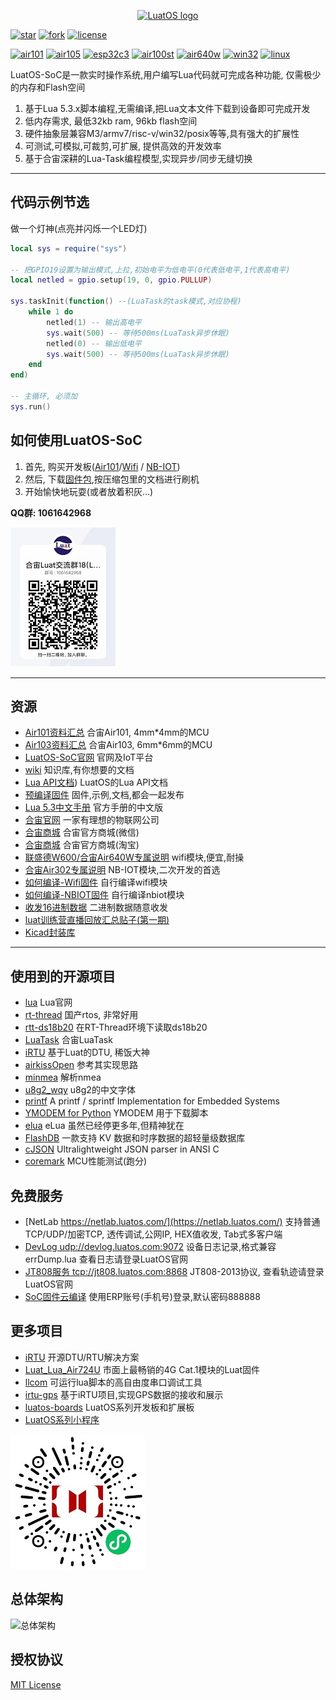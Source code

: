 <p align="center"><a href="#" target="_blank" rel="noopener noreferrer"><img width="100" src="logo.jpg" alt="LuatOS logo"></a></p>

[![star](https://gitee.com/openLuat/LuatOS/badge/star.svg?theme=gvp)](https://gitee.com/openLuat/LuatOS/stargazers)
[![fork](https://gitee.com/openLuat/LuatOS/badge/fork.svg?theme=gvp)](https://gitee.com/openLuat/LuatOS/members)
[![license](https://img.shields.io/github/license/openLuat/LuatOS)](/LICENSE)

[![air101](https://github.com/openLuat/LuatOS/actions/workflows/air101.yml/badge.svg)](https://nightly.link/openLuat/LuatOS/workflows/air101/master)
[![air105](https://github.com/openLuat/LuatOS/actions/workflows/air105.yml/badge.svg)](https://nightly.link/openLuat/LuatOS/workflows/air105/master)
[![esp32c3](https://github.com/openLuat/LuatOS/actions/workflows/esp32c3.yml/badge.svg)](https://nightly.link/openLuat/LuatOS/workflows/esp32c3/master)
[![air100st](https://github.com/openLuat/LuatOS/actions/workflows/air100st.yml/badge.svg)](https://nightly.link/openLuat/LuatOS/workflows/air100st/master)
[![air640w](https://github.com/openLuat/LuatOS/actions/workflows/air640w.yml/badge.svg)](https://nightly.link/openLuat/LuatOS/workflows/air640w/master)
[![win32](https://github.com/openLuat/LuatOS/actions/workflows/win32.yml/badge.svg)](https://nightly.link/openLuat/LuatOS/workflows/win32/master)
[![linux](https://github.com/openLuat/LuatOS/actions/workflows/linux.yml/badge.svg)](https://nightly.link/openLuat/LuatOS/workflows/linux/master)

LuatOS-SoC是一款实时操作系统,用户编写Lua代码就可完成各种功能, 仅需极少的内存和Flash空间

1. 基于Lua 5.3.x脚本编程,无需编译,把Lua文本文件下载到设备即可完成开发
2. 低内存需求, 最低32kb ram, 96kb flash空间
3. 硬件抽象层兼容M3/armv7/risc-v/win32/posix等等,具有强大的扩展性
4. 可测试,可模拟,可裁剪,可扩展, 提供高效的开发效率
5. 基于合宙深耕的Lua-Task编程模型,实现异步/同步无缝切换

----------------------------------------------------------------------------------

## 代码示例节选

做一个灯神(点亮并闪烁一个LED灯)

```lua
local sys = require("sys")

-- 把GPIO19设置为输出模式,上拉,初始电平为低电平(0代表低电平,1代表高电平)
local netled = gpio.setup(19, 0, gpio.PULLUP)

sys.taskInit(function() --(LuaTask的task模式,对应协程)
    while 1 do
        netled(1) -- 输出高电平
        sys.wait(500) -- 等待500ms(LuaTask异步休眠)
        netled(0) -- 输出低电平
        sys.wait(500) -- 等待500ms(LuaTask异步休眠)
    end
end)

-- 主循环, 必须加
sys.run()
```

## 如何使用LuatOS-SoC

1. 首先, 购买开发板([Air101](https://item.taobao.com/item.htm?id=655594061844)/[Wifi](https://item.taobao.com/item.htm?id=590724913462) / [NB-IOT](https://item.taobao.com/item.htm?id=625893281770&ns=1))
2. 然后, 下载[固件包](https://gitee.com/openLuat/LuatOS/releases),按压缩包里的文档进行刷机
3. 开始愉快地玩耍(或者放着积灰...)

**QQ群: 1061642968** 

![](images/qq_group.jpg) 

----------------------------------------------------------------------------------
## 资源

* [Air101资料汇总](https://luatos.com/t/air101) 合宙Air101, 4mm*4mm的MCU
* [Air103资料汇总](https://luatos.com/t/air103) 合宙Air103, 6mm*6mm的MCU
* [LuatOS-SoC官网](https://www.luatos.com/) 官网及IoT平台
* [wiki](https://wiki.luatos.com) 知识库,有你想要的文档
* [Lua API文档](https://wiki.luatos.com)) LuatOS的Lua API文档
* [预编译固件](https://github.com/openLuat/LuatOS/releases) 固件,示例,文档,都会一起发布
* [Lua 5.3中文手册](https://www.runoob.com/manual/lua53doc/) 官方手册的中文版
* [合宙官网](http://www.openluat.com) 一家有理想的物联网公司
* [合宙商城](http://mall.m.openluat.com) 合宙官方商城(微信)
* [合宙商城](http://openluat.taobao.com) 合宙官方商城(淘宝)
* [联盛德W600/合宙Air640W专属说明](bsp/air640w/README.md) wifi模块,便宜,耐操
* [合宙Air302专属说明](bsp/air302/README.md) NB-IOT模块,二次开发的首选
* [如何编译-Wifi固件](bsp/air640w/userdoc/how_to_build.md) 自行编译wifi模块
* [如何编译-NBIOT固件](bsp/air302/userdoc/build_from_sdk.md) 自行编译nbiot模块
* [收发16进制数据](http://doc.openluat.com/article/583/0) 二进制数据随意收发
* [luat训练营直播回放汇总贴子(第一期)](https://yajs666.gitee.io/2021/02/03/luat%E8%AE%AD%E7%BB%83%E8%90%A5/)
* [Kicad封装库](https://gitee.com/openLuat/kicad-symbols-libraries)

----------------------------------------------------------------------------------

## 使用到的开源项目

* [lua](https://www.lua.org/) Lua官网
* [rt-thread](https://github.com/RT-Thread/rt-thread) 国产rtos, 非常好用
* [rtt-ds18b20](https://github.com/willianchanlovegithub/ds18b20) 在RT-Thread环境下读取ds18b20
* [LuaTask](https://github.com/openLuat/Luat_2G_RDA_8955) 合宙LuaTask
* [iRTU](https://github.com/hotdll/iRTU) 基于Luat的DTU, 稀饭大神
* [airkissOpen](https://github.com/heyuanjie87/airkissOpen) 参考其实现思路
* [minmea](https://github.com/kosma/minmea) 解析nmea
* [u8g2_wqy](https://github.com/larryli/u8g2_wqy) u8g2的中文字体
* [printf](https://github.com/mpaland/printf) A printf / sprintf Implementation for Embedded Systems
* [YMODEM for Python](https://github.com/alexwoo1900/ymodem) YMODEM 用于下载脚本
* [elua](http://www.eluaproject.net/) eLua 虽然已经停更多年,但精神犹在
* [FlashDB](https://gitee.com/Armink/FlashDB) 一款支持 KV 数据和时序数据的超轻量级数据库
* [cJSON](https://github.com/DaveGamble/cJSON) Ultralightweight JSON parser in ANSI C
* [coremark](https://github.com/eembc/coremark) MCU性能测试(跑分)

## 免费服务

* [NetLab https://netlab.luatos.com/](https://netlab.luatos.com/) 支持普通TCP/UDP/加密TCP, 透传调试,公网IP, HEX值收发, Tab式多客户端
* [DevLog udp://devlog.luatos.com:9072](#) 设备日志记录,格式兼容errDump.lua 查看日志请登录LuatOS官网
* [JT808服务 tcp://jt808.luatos.com:8868](#) JT808-2013协议, 查看轨迹请登录LuatOS官网
* [SoC固件云编译](https://www.luatos.com) 使用ERP账号(手机号)登录,默认密码888888

## 更多项目

* [iRTU](https://gitee.com/hotdll/iRTU) 开源DTU/RTU解决方案
* [Luat_Lua_Air724U](https://gitee.com/openLuat/Luat_Lua_Air724U) 市面上最畅销的4G Cat.1模块的Luat固件
* [llcom](https://github.com/chenxuuu/llcom) 可运行lua脚本的高自由度串口调试工具
* [irtu-gps](https://gitee.com/wendal/irtu-gps) 基于iRTU项目,实现GPS数据的接收和展示
* [luatos-boards](https://gitee.com/openLuat/luatos-broads) LuatOS系列开发板和扩展板
* [LuatOS系列小程序](https://gitee.com/openLuat/luatos-miniapps)

![](images/miniapp_ble.jpg)

## 总体架构

![总体架构](system.jpg)

## 授权协议

[MIT License](LICENSE)

